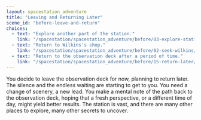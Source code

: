 ```yaml
---
layout: spacestation_adventure
title: "Leaving and Returning Later"
scene_id: "before-leave-and-return"
choices:
  - text: "Explore another part of the station."
    link: "/spacestation/spacestation_adventure/before/03-explore-station/"
  - text: "Return to Wilkins's shop."
    link: "/spacestation/spacestation_adventure/before/02-seek-wilkins/"
  - text: "Return to the observation deck after a period of time."
    link: "/spacestation/spacestation_adventure/before/15-return-later/"
---
```


You decide to leave the observation deck for now, planning to return later. The silence and the endless waiting are starting to get to you. You need a change of scenery, a new lead. You make a mental note of the path back to the observation deck, hoping that a fresh perspective, or a different time of day, might yield better results. The station is vast, and there are many other places to explore, many other secrets to uncover.
